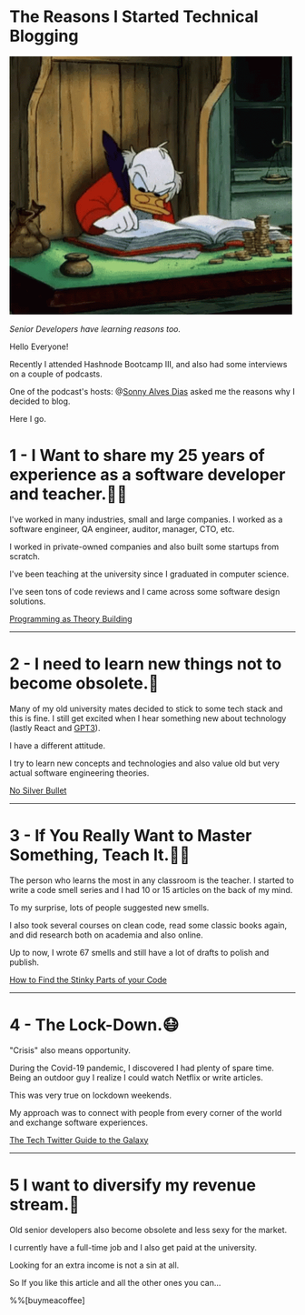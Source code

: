 # The Reasons I Started Technical Blogging

![The Reasons I Started Technical Blogging](The%20Reasons%20I%20Started%20Technical%20Blogging.gif)

*Senior Developers have learning reasons too.*

Hello Everyone! 

Recently I attended Hashnode Bootcamp III, and also had some interviews on a couple of podcasts.

One of the podcast's hosts: @[Sonny Alves Dias](@sonny-ad) asked me the reasons why I decided to blog. 

Here I go.

# 1 - I Want to share my 25 years of experience as a software developer and teacher.👴🏾

I've worked in many industries, small and large companies. I worked as a software engineer, QA engineer, auditor, manager, CTO, etc.

I worked in private-owned companies and also built some startups from scratch.

I've been teaching at the university since I graduated in computer science.

I've seen tons of code reviews and I came across some software design solutions.

[Programming as Theory Building](https://github.com/mcsee/Software-Design-Articles/tree/main/Articles/Theory/Programming%20as%20Theory%20Building/readme.md)

* * *

# 2 - I need to learn new things not to become obsolete.🏫

Many of my old university mates decided to stick to some tech stack and this is fine. 
I still get excited when I hear something new about technology (lastly React and [GPT3](https://github.com/mcsee/Software-Design-Articles/tree/main/Articles/Artificial%20Intelligence/I've%20Recently%20Learned%20About%20GPT3%20-%20This%20is%20my%20Journey/readme.md)).

I have a different attitude.

I try to learn new concepts and technologies and also value old but very actual software engineering theories.

[No Silver Bullet](https://github.com/mcsee/Software-Design-Articles/tree/main/Articles/Theory/No%20Silver%20Bullet/readme.md)

* * *

# 3 - If You Really Want to Master Something, Teach It.👨‍🏫

The person who learns the most in any classroom is the teacher.
I started to write a code smell series and I had 10 or 15 articles on the back of my mind.

To my surprise, lots of people suggested new smells.

I also took several courses on clean code, read some classic books again, and did research both on academia and also online.

Up to now, I wrote 67 smells and still have a lot of drafts to polish and publish.

[How to Find the Stinky Parts of your Code](https://github.com/mcsee/Software-Design-Articles/tree/main/Articles/Code%20Smells/How%20to%20Find%20the%20Stinky%20parts%20of%20your%20Code/readme.md)

* * *

# 4 - The Lock-Down.😷

"Crisis" also means opportunity.

During the Covid-19 pandemic, I discovered I had plenty of spare time. Being an outdoor guy I realize I could watch Netflix or write articles.

This was very true on lockdown weekends.

My approach was to connect with people from every corner of the world and exchange software experiences. 

[The Tech Twitter Guide to the Galaxy](https://github.com/mcsee/Software-Design-Articles/tree/main/Articles/Twitter/The%20Tech%20Twitter%20Guide%20to%20the%20Galaxy/readme.md)


* * *

# 5 I want to diversify my revenue stream.💸

Old senior developers also become obsolete and less sexy for the market.

I currently have a full-time job and I also get paid at the university. 

Looking for an extra income is not a sin at all.

So If you like this article and all the other ones you can...

%%[buymeacoffee]